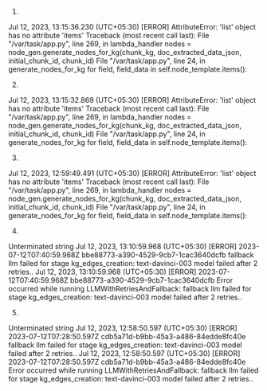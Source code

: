 1.
Jul 12, 2023, 13:15:36.230 (UTC+05:30)	[ERROR] AttributeError: 'list' object has no attribute 'items' Traceback (most recent call last):   File "/var/task/app.py", line 269, in lambda_handler     nodes = node_gen.generate_nodes_for_kg(chunk_kg, doc_extracted_data_json, initial_chunk_id, chunk_id)   File "/var/task/app.py", line 24, in generate_nodes_for_kg     for field, field_data in self.node_template.items():

2.
Jul 12, 2023, 13:15:32.869 (UTC+05:30)	[ERROR] AttributeError: 'list' object has no attribute 'items' Traceback (most recent call last):   File "/var/task/app.py", line 269, in lambda_handler     nodes = node_gen.generate_nodes_for_kg(chunk_kg, doc_extracted_data_json, initial_chunk_id, chunk_id)   File "/var/task/app.py", line 24, in generate_nodes_for_kg     for field, field_data in self.node_template.items():

3.
Jul 12, 2023, 12:59:49.491 (UTC+05:30)	[ERROR] AttributeError: 'list' object has no attribute 'items' Traceback (most recent call last):   File "/var/task/app.py", line 269, in lambda_handler     nodes = node_gen.generate_nodes_for_kg(chunk_kg, doc_extracted_data_json, initial_chunk_id, chunk_id)   File "/var/task/app.py", line 24, in generate_nodes_for_kg     for field, field_data in self.node_template.items():

4.
Unterminated string
Jul 12, 2023, 13:10:59.968 (UTC+05:30)	[ERROR] 2023-07-12T07:40:59.968Z bbe88773-a390-4529-9cb7-1cac3640dcfb fallback llm failed for stage kg_edges_creation: text-davinci-003 model failed after 2 retries..
Jul 12, 2023, 13:10:59.968 (UTC+05:30)	[ERROR] 2023-07-12T07:40:59.968Z bbe88773-a390-4529-9cb7-1cac3640dcfb Error occurred while running LLMWithRetriesAndFallback: fallback llm failed for stage kg_edges_creation: text-davinci-003 model failed after 2 retries..

5.
Unterminated string
Jul 12, 2023, 12:58:50.597 (UTC+05:30)	[ERROR] 2023-07-12T07:28:50.597Z cdb5a71d-b9bb-45a3-a486-84edde8fc40e fallback llm failed for stage kg_edges_creation: text-davinci-003 model failed after 2 retries..
Jul 12, 2023, 12:58:50.597 (UTC+05:30)	[ERROR] 2023-07-12T07:28:50.597Z cdb5a71d-b9bb-45a3-a486-84edde8fc40e Error occurred while running LLMWithRetriesAndFallback: fallback llm failed for stage kg_edges_creation: text-davinci-003 model failed after 2 retries..


